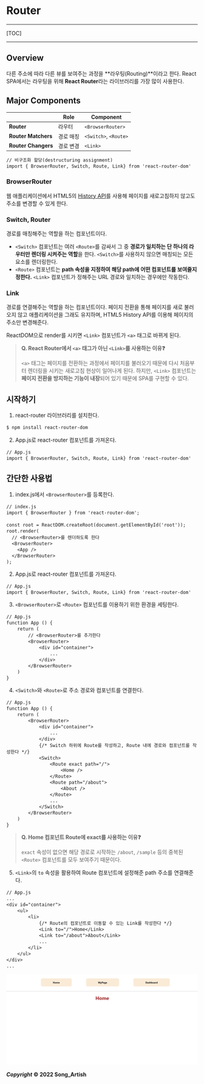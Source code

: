 # Router

---

[TOC]

---



## Overview

다른 주소에 따라 다른 뷰를 보여주는 과정을 **라우팅(Routing)**이라고 한다. React SPA에서는 라우팅을 위해 **React Router**라는 라이브러리를 가장 많이 사용한다.



## Major Components

|                     | Role      | Component             |
| ------------------- | --------- | --------------------- |
| **Router**          | 라우터    | `<BrowserRouter>`     |
| **Router Matchers** | 경로 매칭 | `<Switch>`, `<Route>` |
| **Router Changers** | 경로 변경 | `<Link>`              |

```react
// 비구조화 할당(destructuring assignment)
import { BrowserRouter, Switch, Route, Link} from 'react-router-dom'
```

### BrowserRouter

웹 애플리케이션에서 HTML5의 [History API](https://developer.mozilla.org/ko/docs/Web/API/History_API)를 사용해 페이지를 새로고침하지 않고도 주소를 변경할 수 있게 한다.

### Switch, Router

경로를 매칭해주는 역할을 하는 컴포넌트이다.

- `<Switch>` 컴포넌트는 여러 `<Route>`를 감싸서 그 중 **경로가 일치하는 단 하나의 라우터만 렌더링 시켜주는 역할**을 한다. `<Switch>`를 사용하지 않으면 매칭되는 모든 요소를 렌더링한다.
- `<Route>` 컴포넌트는 **path 속성을 지정하여 해당 path에 어떤 컴포넌트를 보여줄지 정한다.** `<Link>` 컴포넌트가 정해주는 URL 경로와 일치하는 경우에만 작동한다.

### Link

경로를 연결해주는 역할을 하는 컴포넌트이다. 페이지 전환을 통해 페이지를 새로 불러오지 않고 애플리케이션을 그래도 유지하며, HTML5 History API를 이용해 페이지의 주소만 변경해준다.

ReactDOM으로 render를 시키면 `<Link>` 컴포넌트가 `<a>` 태그로 바뀌게 된다.

> **Q. React Router에서 `<a>` 태그가 아닌 `<Link>`를 사용하는 이유:question:** 
>
> `<a>` 태그는 페이지를 전환하는 과정에서 페이지를 불러오기 때문에 다시 처음부터 렌더링을 시키는 새로고침 현상이 일어나게 된다. 하지만, `<Link>` 컴포넌트는 **페이지 전환을 방지하는 기능이 내장**되어 있기 때문에 SPA를 구현할 수 있다.



## 시작하기

1. react-router 라이브러리를 설치한다.

```bash
$ npm install react-router-dom
```

2. App.js로 react-router 컴포넌트를 가져온다.

```react
// App.js
import { BrowserRouter, Switch, Route, Link} from 'react-router-dom'
```



## 간단한 사용법

1. index.js에서 `<BrowserRouter>`를 등록한다.

```react
// index.js
import { BrowserRouter } from 'react-router-dom';

const root = ReactDOM.createRoot(document.getElementById('root'));
root.render(
  // <BrowserRouter>를 렌더하도록 한다
  <BrowserRouter>
    <App />
  </BrowserRouter>
);
```

2. App.js로 react-router 컴포넌트를 가져온다.

```react
// App.js
import { BrowserRouter, Switch, Route, Link} from 'react-router-dom'
```

3. `<BrowserRouter>`로 `<Route>` 컴포넌트를 이용하기 위한 환경을 세팅한다.

```react
// App.js
function App () {
    return (
        // <BrowserRouter>를 추가한다
    	<BrowserRouter>
            <div id="container">
            	...
            </div>
        </BrowserRouter>
    )
}
```

4. `<Switch>`와 `<Route>`로 주소 경로와 컴포넌트를 연결한다.

```react
// App.js
function App () {
    return (
    	<BrowserRouter>
            <div id="container">
            	...
            </div>
            {/* Switch 하위에 Route를 작성하고, Route 내에 경로와 컴포넌트를 작성한다 */}
            <Switch>
            	<Route exact path="/">
                	<Home />
                </Route>
                <Route path="/about">
                    <About />
                </Route>
                ...
            </Switch>
        </BrowserRouter>
    )
}
```

> **Q. Home 컴포넌트 Route에 exact를 사용하는 이유:question:**
>
> `exact` 속성이 없으면 해당 경로로 시작하는 `/about`, `/sample` 등의 중복된 `<Route>` 컴포넌트를 모두 보여주기 때문이다.

5. `<Link>`의 `to` 속성을 활용하여 Route 컴포넌트에 설정해준 path 주소를 연결해준다.

```react
// App.js
...
<div id="container">
    <ul>
        <li>
            {/* Route의 컴포넌트로 이동할 수 있는 Link를 작성한다 */}
            <Link to="/">Home</Link>
            <Link to="/about">About</Link>
            ...
        </li>
    </ul>
</div>
...
```

![simpleroute](img/simpleroute.png)



***Copyright* © 2022 Song_Artish**